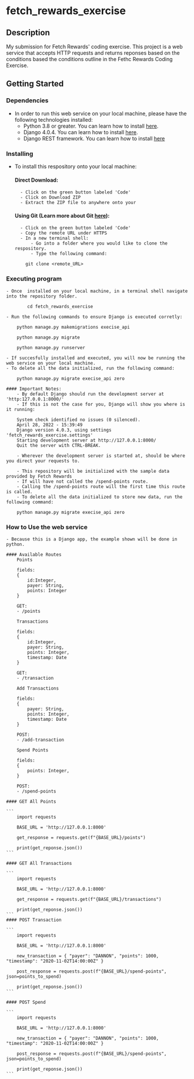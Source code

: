 # fetch_rewards_exercise

## Description

My submission for Fetch Rewards' coding exercise.
This project is a web service that accepts HTTP requests and returns reponses based on the conditions based the conditions outline in the Fethc Rewards Coding Exercise.

## Getting Started

### Dependencies

- In order to run this web service on your local machine, please have the following technologies installed:
  - Python 3.8 or greater. You can learn how to install [here](https://www.python.org/downloads/).
  - Django 4.0.4. You can learn how to install [here](https://www.djangoproject.com/download/).
  - Django REST framework. You can learn how to install [here](https://www.django-rest-framework.org/#installation)

### Installing

- To install this respository onto your local machine:

  #### Direct Download:

        - Click on the green button labeled 'Code'
        - Click on Download ZIP
        - Extract the ZIP file to anywhere onto your

  #### Using Git (Learn more about Git [here](https://vnestor.github.io/personal-blog/my-second-post/)):

        - Click on the green button labeled 'Code'
        - Copy the remote URL under HTTPS
        - In a new terminal shell:
            - Go into a folder where you would like to clone the respository.
            - Type the following command:

  ```
      git clone <remote_URL>
  ```

### Executing program

    - Once  installed on your local machine, in a terminal shell navigate into the repository folder.

```
        cd fetch_rewards_exercise
```

    - Run the following commands to ensure Django is executed corretly:

```
    python manage.py makemigrations execise_api
```

```
    python manage.py migrate
```

```
    python manage.py runserver
```

    - If succesfully installed and executed, you will now be running the web service on your local machine.
    - To delete all the data initialized, run the following command:

```
    python manage.py migrate execise_api zero
```

    #### Important Notes:
        - By default Django should run the development server at 'http:127.0.0.1:8000/'
        - If this is not the case for you, Django will show you where is it running:

```
    System check identified no issues (0 silenced).
    April 28, 2022 - 15:39:49
    Django version 4.0.3, using settings 'fetch_rewards_exercise.settings'
    Starting development server at http://127.0.0.1:8000/
    Quit the server with CTRL-BREAK.
```

        - Wherever the development server is started at, should be where you direct your requests to.

        - This repository will be initialized with the sample data provided by Fetch Rewards
        - If will have not called the /spend-points route.
        - Calling the /spend-points route will the first time this route is called.
        - To delete all the data initialized to store new data, run the following command:

```
    python manage.py migrate execise_api zero
```

### How to Use the web service

    - Because this is a Django app, the example shown will be done in python.

    #### Available Routes
        Points

```
    fields:
    {
        id:Integer,
        payer: String,
        points: Integer
    }
```

        GET:
        - /points

        Transactions

```
    fields:
    {
        id:Integer,
        payer: String,
        points: Integer,
        timestamp: Date
    }
```

        GET:
        - /transaction

        Add Transactions

```
    fields:
    {
        payer: String,
        points: Integer,
        timestamp: Date
    }
```

        POST:
        - /add-transaction

        Spend Points

```
    fields:
    {
        points: Integer,
    }
```

        POST:
        - /spend-points

    #### GET All Points

    ```
        import requests

        BASE_URL = 'http://127.0.0.1:8000'

        get_response = requests.get(f"{BASE_URL}/points")

        print(get_reponse.json())
    ```

    #### GET All Transactions

    ```
        import requests

        BASE_URL = 'http://127.0.0.1:8000'

        get_response = requests.get(f"{BASE_URL}/transactions")

        print(get_reponse.json())
    ```
    #### POST Transaction

    ```
        import requests

        BASE_URL = 'http://127.0.0.1:8000'

        new_transaction = { "payer": "DANNON", "points": 1000, "timestamp": "2020-11-02T14:00:00Z" }

        post_response = requests.post(f"{BASE_URL}/spend-points", json=points_to_spend)

        print(get_reponse.json())
    ```

    #### POST Spend

    ```
        import requests

        BASE_URL = 'http://127.0.0.1:8000'

        new_transaction = { "payer": "DANNON", "points": 1000, "timestamp": "2020-11-02T14:00:00Z" }

        post_response = requests.post(f"{BASE_URL}/spend-points", json=points_to_spend)

        print(get_reponse.json())
    ```
